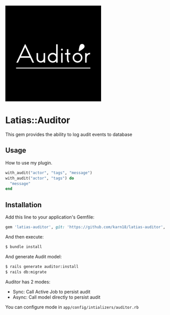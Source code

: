 ![Auditor](https://github.com/karn18/latias-auditor/blob/main/auditor.png)
# Latias::Auditor
This gem provides the ability to log audit events to database

## Usage
How to use my plugin.

```ruby
with_audit("actor", "tags", "message")
with_audit("actor", "tags") do
  "message"
end
```

## Installation
Add this line to your application's Gemfile:

```ruby
gem 'latias-auditor', git: 'https://github.com/karn18/latias-auditor', branch: 'main'
```

And then execute:
```bash
$ bundle install
```

And generate Audit model:
```bash
$ rails generate auditor:install
$ rails db:migrate
```

Auditor has 2 modes:
- Sync: Call Active Job to persist audit
- Async: Call model directly to persist audit

You can configure mode in `app/config/intializers/auditor.rb`
